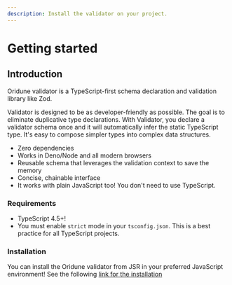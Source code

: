```yaml
---
description: Install the validator on your project.
---
```


# Getting started

## Introduction

Oridune validator is a TypeScript-first schema declaration and validation library like Zod.

Validator is designed to be as developer-friendly as possible. The goal is to eliminate duplicative type declarations. With Validator, you declare a validator schema once and it will automatically infer the static TypeScript type. It's easy to compose simpler types into complex data structures.

* Zero dependencies
* Works in Deno/Node and all modern browsers
* Reusable schema that leverages the validation context to save the memory
* Concise, chainable interface
* It works with plain JavaScript too! You don't need to use TypeScript.

### Requirements <a href="#requirements" id="requirements"></a>

* TypeScript 4.5+!
* You must enable `strict` mode in your `tsconfig.json`. This is a best practice for all TypeScript projects.

### Installation

You can install the Oridune validator from JSR in your preferred JavaScript environment! See the following [link for the installation](https://jsr.io/@oridune/validator)
